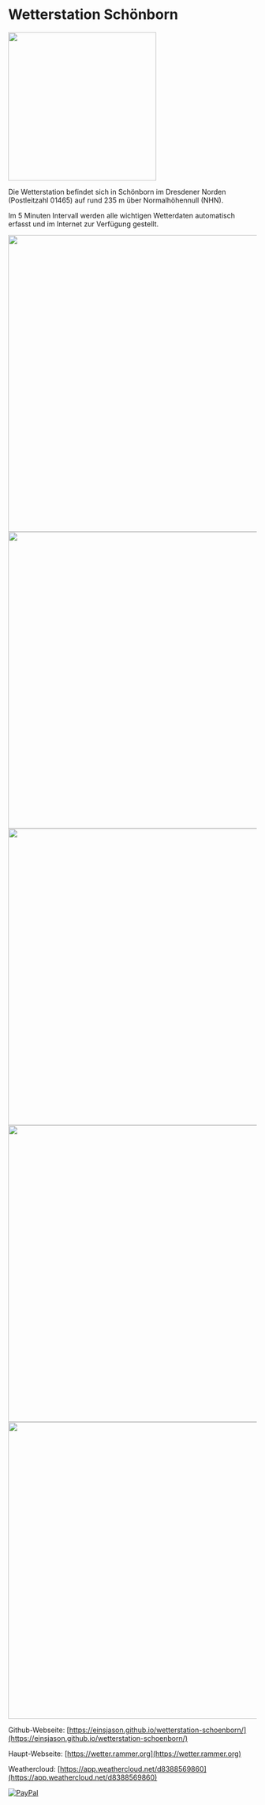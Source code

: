 # Wetterstation Schönborn
<img src='docs/logo.png' width='300'>

Die Wetterstation befindet sich in Schönborn im Dresdener Norden (Postleitzahl 01465) auf rund 235 m über Normalhöhennull (NHN).

Im 5 Minuten Intervall werden alle wichtigen Wetterdaten automatisch erfasst und im Internet zur Verfügung gestellt.

<img src='docs/station_top.jpg' width='600'>
<img src='docs/station_top_2.jpg' height='600'>
<img src='docs/station_ground.jpg' height='600'>
<img src='docs/controller.jpg' width='600'>
<img src='docs/controller_2.jpg' width='600'>

Github-Webseite: [https://einsjason.github.io/wetterstation-schoenborn/](https://einsjason.github.io/wetterstation-schoenborn/)

Haupt-Webseite: [https://wetter.rammer.org](https://wetter.rammer.org)

Weathercloud: [https://app.weathercloud.net/d8388569860](https://app.weathercloud.net/d8388569860)

[![PayPal](https://www.paypalobjects.com/webstatic/de_DE/i/de-pp-logo-100px.png)](https://paypal.me/einsjason)
